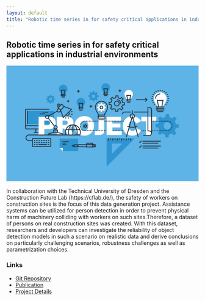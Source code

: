 ```yaml
---
layout: default
title: "Robotic time series in for safety critical applications in industrial environments"
---
```


<h2>Robotic time series in for safety critical applications in industrial environments</h2>
<img src="/assets/research_img/project1.jpg" alt="Robotic time series in for safety critical applications in industrial environments" style="max-width:100%; height:auto;">
<p>In collaboration with the Technical University of Dresden and the Construction Future Lab (https://cflab.de/), the safety of workers on construction sites is the focus of this data generation project. Assistance systems can be utilized for person detection in order to prevent physical harm of machinery colliding with workers on such sites.Therefore, a dataset of persons on real construction sites was created. With this dataset, researchers and developers can investigate the reliability of object detection models in such a scenario on realistic data and derive conclusions on particularly challenging scenarios, 
robustness challenges as well as parametrization choices.</p>

<h3>Links</h3>
<ul>
    <li><a href="GIT_LINK_HERE" target="_blank">Git Repository</a></li>
    <li><a href="PUBLICATION_LINK_HERE" target="_blank">Publication</a></li>
    <li><a href="PROJECT_LINK_HERE" target="_blank">Project Details</a></li>
</ul>